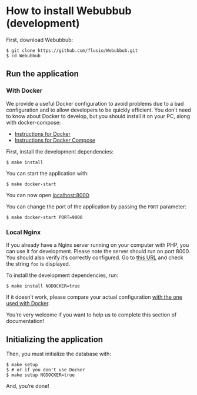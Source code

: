 # How to install Webubbub (development)

First, download Webubbub:

```console
$ git clone https://github.com/flusio/Webubbub.git
$ cd Webubbub
```

## Run the application

### With Docker

We provide a useful Docker configuration to avoid problems due to a bad
configuration and to allow developers to be quickly efficient. You don’t need
to know about Docker to develop, but you should install it on your PC, along
with docker-compose:

- [Instructions for Docker](https://docs.docker.com/engine/install/)
- [Instructions for Docker Compose](https://docs.docker.com/compose/install/)

First, install the development dependencies:

```console
$ make install
```

You can start the application with:

```console
$ make docker-start
```

You can now open [localhost:8000](http://localhost:8000).

You can change the port of the application by passing the `PORT` parameter:

```console
$ make docker-start PORT=9000
```

### Local Nginx

If you already have a Nginx server running on your computer with PHP, you can
use it for development. Please note the server should run on port 8000. You
should also verify it’s correctly configured. Go to [this URL](http://localhost:8000/dummy-subscriber?hub.challenge=foo)
and check the string `foo` is displayed.

To install the development dependencies, run:

```console
$ make install NODOCKER=true
```

If it doesn’t work, please compare your actual configuration [with the one used
with Docker](../docker/development/nginx.conf).

You’re very welcome if you want to help us to complete this section of
documentation!

## Initializing the application

Then, you must initialize the database with:

```console
$ make setup
$ # or if you don't use Docker
$ make setup NODOCKER=true
```

And, you’re done!
